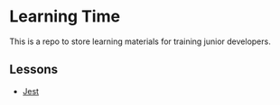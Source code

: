 # Learning Time

This is a repo to store learning materials for training junior developers.

## Lessons

- [Jest](jest/notes.md)
